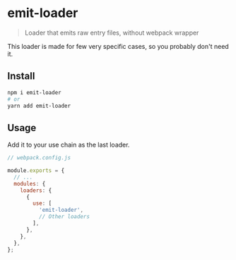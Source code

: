 # emit-loader

> Loader that emits raw entry files, without webpack wrapper

This loader is made for few very specific cases, so you probably don't need it.

## Install

```bash
npm i emit-loader
# or
yarn add emit-loader
```

## Usage

Add it to your use chain as the last loader.

```javascript
// webpack.config.js

module.exports = {
  // ...
  modules: {
    loaders: {
      {
        use: [
          'emit-loader',
          // Other loaders
        ],
      },
    },
  },
};
```
